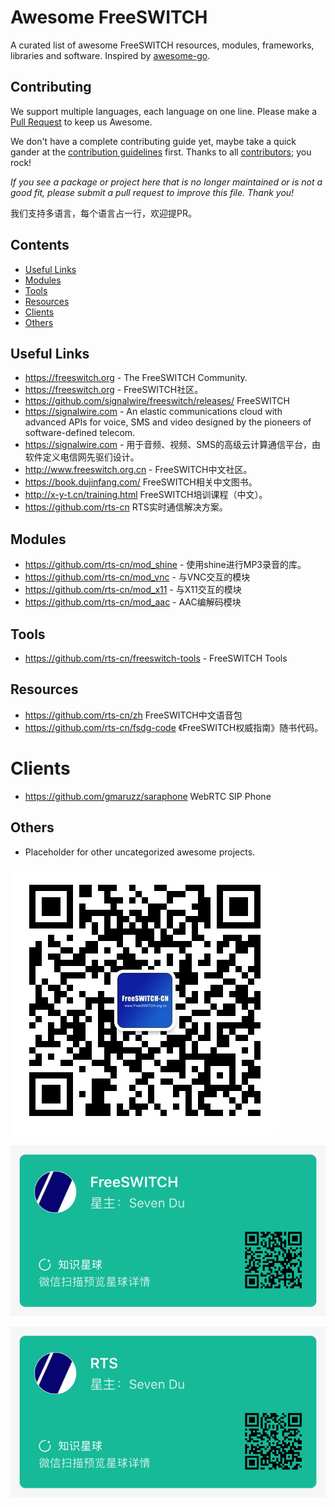 # Awesome FreeSWITCH

A curated list of awesome FreeSWITCH resources, modules, frameworks, libraries and software. Inspired by [awesome-go](https://github.com/avelino/awesome-go).

## Contributing

We support multiple languages, each language on one line. Please make a [Pull Request](https://help.github.com/en/github/collaborating-with-issues-and-pull-requests/about-pull-requests) to keep us Awesome.

We don't have a complete contributing guide yet, maybe take a quick gander at the [contribution guidelines](https://github.com/avelino/awesome-go/blob/master/CONTRIBUTING.md) first. Thanks to all [contributors](https://github.com/rts-cn/awesome-freeswitch/graphs/contributors); you rock!

*If you see a package or project here that is no longer maintained or is not a good fit, please submit a pull request to improve this file. Thank you!*

我们支持多语言，每个语言占一行，欢迎提PR。

## Contents

- [Useful Links](#useful-links)
- [Modules](#modules)
- [Tools](#tools)
- [Resources](#resources)
- [Clients](#clients)
- [Others](#others)

## Useful Links

* https://freeswitch.org - The FreeSWITCH Community.
* https://freeswitch.org - FreeSWITCH社区。
* https://github.com/signalwire/freeswitch/releases/ FreeSWITCH 
* https://signalwire.com - An elastic communications cloud with advanced APIs for voice, SMS
and video designed by the pioneers of software-defined telecom.
* https://signalwire.com - 用于音频、视频、SMS的高级云计算通信平台，由软件定义电信网先驱们设计。
* http://www.freeswitch.org.cn - FreeSWITCH中文社区。
* https://book.dujinfang.com/ FreeSWITCH相关中文图书。
* http://x-y-t.cn/training.html FreeSWITCH培训课程（中文）。
* https://github.com/rts-cn RTS实时通信解决方案。

## Modules

* https://github.com/rts-cn/mod_shine - 使用shine进行MP3录音的库。
* https://github.com/rts-cn/mod_vnc - 与VNC交互的模块
* https://github.com/rts-cn/mod_x11 - 与X11交互的模块
* https://github.com/rts-cn/mod_aac - AAC编解码模块

## Tools

* https://github.com/rts-cn/freeswitch-tools - FreeSWITCH Tools

## Resources

* https://github.com/rts-cn/zh FreeSWITCH中文语音包
* https://github.com/rts-cn/fsdg-code 《FreeSWITCH权威指南》随书代码。

# Clients

* https://github.com/gmaruzz/saraphone WebRTC SIP Phone

## Others

* Placeholder for other uncategorized awesome projects.

![FreeSWITCH-CN微信公众号](img/qrcode_for_FreeSWITCH-CN-wechat.jpg)

![FreeSWITCH知识星球](img/zsxq-FreeSWITCH.jpg)

![RTS知识星球](img/zsxq-rts.jpg)
